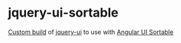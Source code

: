 # jquery-ui-sortable
[Custom build](http://jqueryui.com/download/#!version=1.10&themeParams=none&components=1110000010000000000000000000000000) of [jquery-ui](http://jqueryui.com/) to use with [Angular UI Sortable](http://angular-ui.github.io/ui-sortable/)
